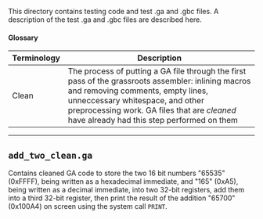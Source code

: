 This directory contains testing code and test .ga and .gbc files. 
A description of the test .ga and .gbc files are described here.

#### Glossary

| Terminology | Description |
|--|--|
| Clean | The process of putting a GA file through the first pass of the grassroots assembler: inlining macros and removing comments, empty lines, unneccessary whitespace, and other preprocessing work. GA files that are *cleaned* have already had this step performed on them |

---

## `add_two_clean.ga`

Contains cleaned GA code to store the two 16 bit numbers "65535" (0xFFFF), being written as a hexadecimal immediate, and "165" (0xA5), being written as a decimal immediate, into two 32-bit registers, add them into a third 32-bit register, then print the result of the addition "65700" (0x100A4) on screen using the system call `PRINT`.